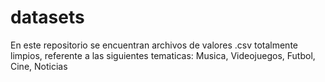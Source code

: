 # datasets
En este repositorio se encuentran archivos de valores .csv totalmente limpios, referente a las siguientes tematicas: Musica, Videojuegos, Futbol, Cine, Noticias
